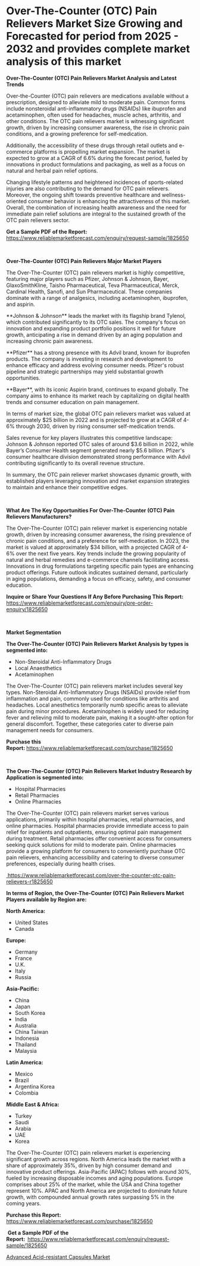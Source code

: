 <p><h1>Over-The-Counter (OTC) Pain Relievers Market Size Growing and Forecasted for period from 2025 - 2032 and provides complete market analysis of this market</h1></p><p><strong>Over-The-Counter (OTC) Pain Relievers Market Analysis and Latest Trends</strong></p>
<p><p>Over-the-Counter (OTC) pain relievers are medications available without a prescription, designed to alleviate mild to moderate pain. Common forms include nonsteroidal anti-inflammatory drugs (NSAIDs) like ibuprofen and acetaminophen, often used for headaches, muscle aches, arthritis, and other conditions. The OTC pain relievers market is witnessing significant growth, driven by increasing consumer awareness, the rise in chronic pain conditions, and a growing preference for self-medication. </p><p>Additionally, the accessibility of these drugs through retail outlets and e-commerce platforms is propelling market expansion. The market is expected to grow at a CAGR of 6.6% during the forecast period, fueled by innovations in product formulations and packaging, as well as a focus on natural and herbal pain relief options. </p><p>Changing lifestyle patterns and heightened incidences of sports-related injuries are also contributing to the demand for OTC pain relievers. Moreover, the ongoing shift towards preventive healthcare and wellness-oriented consumer behavior is enhancing the attractiveness of this market. Overall, the combination of increasing health awareness and the need for immediate pain relief solutions are integral to the sustained growth of the OTC pain relievers sector.</p></p>
<p><strong>Get a Sample PDF of the Report:&nbsp;</strong> <a href="https://www.reliablemarketforecast.com/enquiry/request-sample/1825650?utm_campaign=3085&utm_medium=2&utm_source=Github&utm_content=ia&utm_term=09032025&utm_id=over-the-counter-otc-pain-relievers">https://www.reliablemarketforecast.com/enquiry/request-sample/1825650</a></p>
<p>&nbsp;</p>
<p><strong>Over-The-Counter (OTC) Pain Relievers Major Market Players</strong></p>
<p><p>The Over-The-Counter (OTC) pain relievers market is highly competitive, featuring major players such as Pfizer, Johnson & Johnson, Bayer, GlaxoSmithKline, Taisho Pharmaceutical, Teva Pharmaceutical, Merck, Cardinal Health, Sanofi, and Sun Pharmaceutical. These companies dominate with a range of analgesics, including acetaminophen, ibuprofen, and aspirin.</p><p>**Johnson & Johnson** leads the market with its flagship brand Tylenol, which contributed significantly to its OTC sales. The company's focus on innovation and expanding product portfolio positions it well for future growth, anticipating a rise in demand driven by an aging population and increasing chronic pain awareness.</p><p>**Pfizer** has a strong presence with its Advil brand, known for ibuprofen products. The company is investing in research and development to enhance efficacy and address evolving consumer needs. Pfizer's robust pipeline and strategic partnerships may yield substantial growth opportunities.</p><p>**Bayer**, with its iconic Aspirin brand, continues to expand globally. The company aims to enhance its market reach by capitalizing on digital health trends and consumer education on pain management.</p><p>In terms of market size, the global OTC pain relievers market was valued at approximately $25 billion in 2022 and is projected to grow at a CAGR of 4-6% through 2030, driven by rising consumer self-medication trends.</p><p>Sales revenue for key players illustrates this competitive landscape: Johnson & Johnson reported OTC sales of around $3.6 billion in 2022, while Bayer’s Consumer Health segment generated nearly $5.6 billion. Pfizer's consumer healthcare division demonstrated strong performance with Advil contributing significantly to its overall revenue structure.</p><p>In summary, the OTC pain reliever market showcases dynamic growth, with established players leveraging innovation and market expansion strategies to maintain and enhance their competitive edges.</p></p>
<p>&nbsp;</p>
<p><strong>What Are The Key Opportunities For Over-The-Counter (OTC) Pain Relievers Manufacturers?</strong></p>
<p><p>The Over-The-Counter (OTC) pain reliever market is experiencing notable growth, driven by increasing consumer awareness, the rising prevalence of chronic pain conditions, and a preference for self-medication. In 2023, the market is valued at approximately $34 billion, with a projected CAGR of 4-6% over the next five years. Key trends include the growing popularity of natural and herbal remedies and e-commerce channels facilitating access. Innovations in drug formulations targeting specific pain types are enhancing product offerings. Future outlook indicates sustained demand, particularly in aging populations, demanding a focus on efficacy, safety, and consumer education.</p></p>
<p><strong>Inquire or Share Your Questions If Any Before Purchasing This Report:</strong> <a href="https://www.reliablemarketforecast.com/enquiry/pre-order-enquiry/1825650?utm_campaign=3085&utm_medium=2&utm_source=Github&utm_content=ia&utm_term=09032025&utm_id=over-the-counter-otc-pain-relievers">https://www.reliablemarketforecast.com/enquiry/pre-order-enquiry/1825650</a></p>
<p>&nbsp;</p>
<p><strong>Market Segmentation</strong></p>
<p><strong>The Over-The-Counter (OTC) Pain Relievers Market Analysis by types is segmented into:</strong></p>
<p><ul><li>Non-Steroidal Anti-Inflammatory Drugs</li><li>Local Anaesthetics</li><li>Acetaminophen</li></ul></p>
<p><p>The Over-The-Counter (OTC) pain relievers market includes several key types. Non-Steroidal Anti-Inflammatory Drugs (NSAIDs) provide relief from inflammation and pain, commonly used for conditions like arthritis and headaches. Local anesthetics temporarily numb specific areas to alleviate pain during minor procedures. Acetaminophen is widely used for reducing fever and relieving mild to moderate pain, making it a sought-after option for general discomfort. Together, these categories cater to diverse pain management needs for consumers.</p></p>
<p><strong>Purchase this Report:&nbsp;</strong><a href="https://www.reliablemarketforecast.com/purchase/1825650?utm_campaign=3085&utm_medium=2&utm_source=Github&utm_content=ia&utm_term=09032025&utm_id=over-the-counter-otc-pain-relievers">https://www.reliablemarketforecast.com/purchase/1825650</a></p>
<p>&nbsp;</p>
<p><strong>The Over-The-Counter (OTC) Pain Relievers Market Industry Research by Application is segmented into:</strong></p>
<p><ul><li>Hospital Pharmacies</li><li>Retail Pharmacies</li><li>Online Pharmacies</li></ul></p>
<p><p>The Over-The-Counter (OTC) pain relievers market serves various applications, primarily within hospital pharmacies, retail pharmacies, and online pharmacies. Hospital pharmacies provide immediate access to pain relief for inpatients and outpatients, ensuring optimal pain management during treatment. Retail pharmacies offer convenient access for consumers seeking quick solutions for mild to moderate pain. Online pharmacies provide a growing platform for consumers to conveniently purchase OTC pain relievers, enhancing accessibility and catering to diverse consumer preferences, especially during health crises.</p></p>
<p><a href="https://www.reliablemarketforecast.com/over-the-counter-otc-pain-relievers-r1825650?utm_campaign=3085&utm_medium=2&utm_source=Github&utm_content=ia&utm_term=09032025&utm_id=over-the-counter-otc-pain-relievers">&nbsp;https://www.reliablemarketforecast.com/over-the-counter-otc-pain-relievers-r1825650</a></p>
<p><strong>In terms of Region, the Over-The-Counter (OTC) Pain Relievers Market Players available by Region are:</strong></p>
<p>
    <p> <strong> North America: </strong>
        <ul>
            <li>United States</li>
            <li>Canada</li>
        </ul>
        </p> 
    <p> <strong> Europe: </strong>
        <ul>
            <li>Germany</li>
            <li>France</li>
            <li>U.K.</li>
            <li>Italy</li>
            <li>Russia</li>
        </ul>
        </p> 
    <p> <strong> Asia-Pacific: </strong>
        <ul>
            <li>China</li>
            <li>Japan</li>
            <li>South Korea</li>
            <li>India</li>
            <li>Australia</li>
            <li>China Taiwan</li>
            <li>Indonesia</li>
            <li>Thailand</li>
            <li>Malaysia</li>
        </ul>
        </p> 
    <p> <strong> Latin America: </strong>
        <ul>
            <li>Mexico</li>
            <li>Brazil</li>
            <li>Argentina Korea</li>
            <li>Colombia</li>
        </ul>
        </p> 
    <p> <strong> Middle East & Africa: </strong>
        <ul>
            <li>Turkey</li>
            <li>Saudi</li>
            <li>Arabia</li>
            <li>UAE</li>
            <li>Korea</li>
        </ul>
    </p>
    </p>
<p><p>The Over-The-Counter (OTC) pain relievers market is experiencing significant growth across regions. North America leads the market with a share of approximately 35%, driven by high consumer demand and innovative product offerings. Asia-Pacific (APAC) follows with around 30%, fueled by increasing disposable incomes and aging populations. Europe comprises about 25% of the market, while the USA and China together represent 10%. APAC and North America are projected to dominate future growth, with compounded annual growth rates surpassing 5% in the coming years.</p></p>
<p><strong>Purchase this Report: </strong><a href="https://www.reliablemarketforecast.com/purchase/1825650?utm_campaign=3085&utm_medium=2&utm_source=Github&utm_content=ia&utm_term=09032025&utm_id=over-the-counter-otc-pain-relievers">https://www.reliablemarketforecast.com/purchase/1825650</a></p>
<p>&nbsp;<strong>Get a Sample PDF of the Report:&nbsp;&nbsp;</strong><a href="https://www.reliablemarketforecast.com/enquiry/request-sample/1825650?utm_campaign=3085&utm_medium=2&utm_source=Github&utm_content=ia&utm_term=09032025&utm_id=over-the-counter-otc-pain-relievers">https://www.reliablemarketforecast.com/enquiry/request-sample/1825650</a></p>
<p><strong></strong></p>
<p><p><a href="https://github.com/kbollin866/Market-Research-Report-List-1/blob/main/advanced-acid-resistant-capsules-market.md?utm_campaign=3085&utm_medium=2&utm_source=Github&utm_content=ia&utm_term=09032025&utm_id=over-the-counter-otc-pain-relievers">Advanced Acid-resistant Capsules Market</a></p></p>